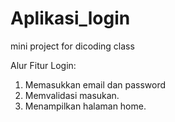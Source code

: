 # Aplikasi_login
mini project for dicoding class

Alur Fitur Login:
1. Memasukkan email dan password
2. Memvalidasi masukan.
3. Menampilkan halaman home.
